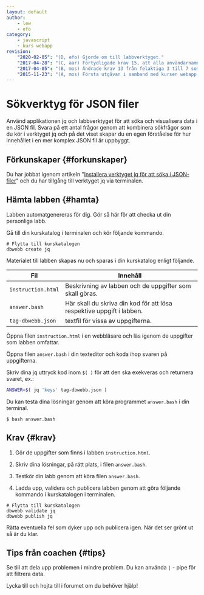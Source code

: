 ```yaml
---
layout: default
author:
    - lew
    - efo
category:
    - javascript
    - kurs webapp
revision:
    "2020-02-05": "(D, efo) Gjorde om till labbverktyget."
    "2017-04-28": "(C, aar) Förtydligade krav 15, att alla användarnamn ska hittas och inte bara det första."
    "2017-04-05": "(B, mos) Ändrade krav 13 från felaktiga 3 till 7 som facit visar."
    "2015-11-23": "(A, mos) Första utgåvan i samband med kursen webapp."
---
```

Sökverktyg för JSON filer
==================================

Använd applikationen jq och labbverktyget för att söka och visualisera data i en JSON fil. Svara på ett antal frågor genom att kombinera sökfrågor som du kör i verktyget jq och på det viset skapar du en egen förståelse för hur innehållet i en mer komplex JSON fil är uppbyggt.

<!--more-->



Förkunskaper {#forkunskaper}
-----------------------

Du har jobbat igenom artikeln "[Installera verktyget jq för att söka i JSON-filer](kunskap/installera-verktyget-jq-for-att-soka-i-json-filer)" och du har tillgång till verktyget jq via terminalen.



Hämta labben {#hamta}
-----------------------

Labben automatgenereras för dig. Gör så här för att checka ut din personliga labb.

Gå till din kurskatalog i terminalen och kör följande kommando.

```shell
# Flytta till kurskatalogen
dbwebb create jq
```

Materialet till labben skapas nu och sparas i din kurskatalog enligt följande.

| Fil                | Innehåll                                                              |
|--------------------|-----------------------------------------------------------------------|
| `instruction.html` | Beskrivning av labben och de uppgifter som skall göras.               |
| `answer.bash`      | Här skall du skriva din kod för att lösa respektive uppgift i labben. |
| `tag-dbwebb.json`          | textfil för vissa av uppgifterna.                              |


Öppna filen `instruction.html` i en webbläsare och läs igenom de uppgifter som labben omfattar.

Öppna filen `answer.bash` i din texteditor och koda ihop svaren på uppgifterna.

Skriv dina jq uttryck kod inom `$( )` för att den ska exekveras och returnera svaret, ex.:

```bash
ANSWER=$( jq 'keys' tag-dbwebb.json )
```

Du kan testa dina lösningar genom att köra programmet `answer.bash` i din terminal.

```shell
$ bash answer.bash
```



Krav {#krav}
-----------------------

1. Gör de uppgifter som finns i labben `instruction.html`.

2. Skriv dina lösningar, på rätt plats, i filen `answer.bash`.

3. Testkör din labb genom att köra filen `answer.bash`.

4. Ladda upp, validera och publicera labben genom att göra följande kommando i kurskatalogen i terminalen.

```shell
# Flytta till kurskatalogen
dbwebb validate jq
dbwebb publish jq
```

Rätta eventuella fel som dyker upp och publicera igen. När det ser grönt ut så är du klar.



Tips från coachen {#tips}
-----------------------

Se till att dela upp problemen i mindre problem. Du kan använda `|` - pipe för att filtrera data.



Lycka till och hojta till i forumet om du behöver hjälp!
